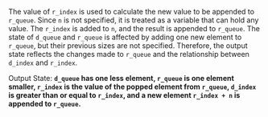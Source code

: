 The value of `r_index` is used to calculate the new value to be appended to `r_queue`. Since `n` is not specified, it is treated as a variable that can hold any value. The `r_index` is added to `n`, and the result is appended to `r_queue`. The state of `d_queue` and `r_queue` is affected by adding one new element to `r_queue`, but their previous sizes are not specified. Therefore, the output state reflects the changes made to `r_queue` and the relationship between `d_index` and `r_index`.

Output State: **`d_queue` has one less element, `r_queue` is one element smaller, `r_index` is the value of the popped element from `r_queue`, `d_index` is greater than or equal to `r_index`, and a new element `r_index + n` is appended to `r_queue`.**